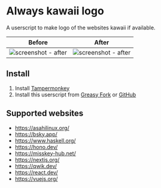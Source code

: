 # Always kawaii logo

A userscript to make logo of the websites kawaii if available.

| Before | After |
| - | - |
| <img alt="screenshot - after" src="https://github.com/p-toy-factory/always-kawaii-logo/assets/45930107/6d120054-34b9-4804-ad6b-913621290b86"> | <img alt="screenshot - after" src="https://github.com/p-toy-factory/always-kawaii-logo/assets/45930107/34ca2898-201a-4682-a6cd-e13b48db3fc1"> |

## Install

1. Install [Tampermonkey](https://www.tampermonkey.net)
2. Install this userscript from [Greasy Fork](https://greasyfork.org/zh-CN/scripts/494273-always-kawaii-logo) or [GitHub](https://raw.githubusercontent.com/p-toy-factory/always-kawaii-logo/main/script.user.js)

## Supported websites

- https://asahilinux.org/
- https://bsky.app/
- https://www.haskell.org/
- https://hono.dev/
- https://misskey-hub.net/
- https://nextjs.org/
- https://qwik.dev/
- https://react.dev/
- https://vuejs.org/
